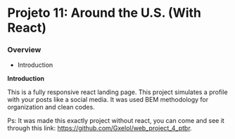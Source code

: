 # Projeto 11: Around the U.S. (With React)
### Overview
* Introduction

**Introduction**

  This is a fully responsive react landing page. This project simulates a profile with your posts like a social media.
  It was used BEM methodology for organization and clean codes.

  Ps: It was made this exactly project without react, you can come and see it through this link: https://github.com/Gxelol/web_project_4_ptbr.

